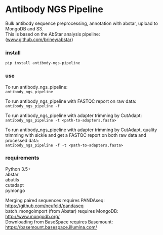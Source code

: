 # Antibody NGS Pipeline

Bulk antibody sequence preprocessing, annotation with abstar, upload to MongoDB and S3.  
This is based on the AbStar analysis pipeline: (www.github.com/briney/abstar)

### install  
`pip install antibody-ngs-pipeline`


### use  

To run antibody_ngs_pipeline:  
`antibody_ngs_pipeline`

To run antibody_ngs_pipeline with FASTQC report on raw data:  
`antibody_ngs_pipeline -f`
  
To run antibody_ngs_pipeline with adapter trimming by CutAdapt:  
`antibody_ngs_pipeline -t <path-to-adapters.fasta>`

To run antibody_ngs_pipeline with adapter trimming by CutAdapt, quality trimming 
with sickle and get a FASTQC report on both raw data and processed data:  
`antibody_ngs_pipeline -f -t <path-to-adapters.fasta>`




### requirements  
Python 3.5+  
abstar  
abutils  
cutadapt  
pymongo  
  

Merging paired sequences requires PANDAseq: https://github.com/neufeld/pandaseq  
batch_mongoimport (from Abstar) requires MongoDB: http://www.mongodb.org/  
Downloading from BaseSpace requires Basemount: https://basemount.basespace.illumina.com/  
